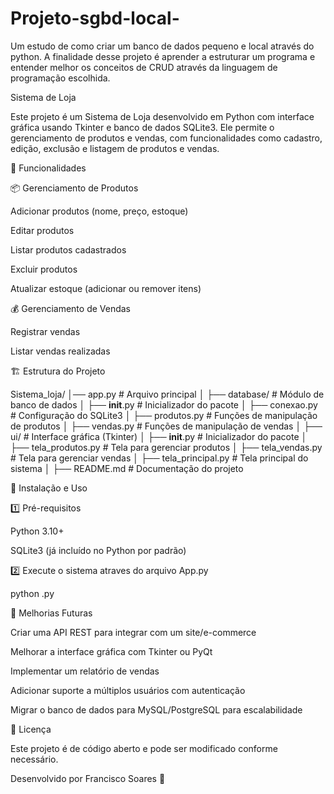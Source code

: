 # Projeto-sgbd-local-
Um estudo de como criar um banco de dados pequeno e local através do python. A finalidade desse projeto é aprender a estruturar um programa e entender melhor os conceitos de CRUD através da linguagem de programação escolhida.

Sistema de Loja

Este projeto é um Sistema de Loja desenvolvido em Python com interface gráfica usando Tkinter e banco de dados SQLite3. Ele permite o gerenciamento de produtos e vendas, com funcionalidades como cadastro, edição, exclusão e listagem de produtos e vendas.

📌 Funcionalidades

📦 Gerenciamento de Produtos

Adicionar produtos (nome, preço, estoque)

Editar produtos

Listar produtos cadastrados

Excluir produtos

Atualizar estoque (adicionar ou remover itens)

💰 Gerenciamento de Vendas

Registrar vendas

Listar vendas realizadas

🏗 Estrutura do Projeto

Sistema_loja/
│── app.py                 # Arquivo principal
│
├── database/              # Módulo de banco de dados
│   ├── __init__.py        # Inicializador do pacote
│   ├── conexao.py         # Configuração do SQLite3
│   ├── produtos.py        # Funções de manipulação de produtos
│   ├── vendas.py          # Funções de manipulação de vendas
│
├── ui/                    # Interface gráfica (Tkinter)
│   ├── __init__.py        # Inicializador do pacote
│   ├── tela_produtos.py   # Tela para gerenciar produtos
│   ├── tela_vendas.py     # Tela para gerenciar vendas
│   ├── tela_principal.py  # Tela principal do sistema
│
├── README.md              # Documentação do projeto

🚀 Instalação e Uso

1️⃣ Pré-requisitos

Python 3.10+

SQLite3 (já incluído no Python por padrão)

2️⃣ Execute o sistema atraves do arquivo App.py
 
 python .py

🔧 Melhorias Futuras

Criar uma API REST para integrar com um site/e-commerce

Melhorar a interface gráfica com Tkinter ou PyQt

Implementar um relatório de vendas

Adicionar suporte a múltiplos usuários com autenticação

Migrar o banco de dados para MySQL/PostgreSQL para escalabilidade

📜 Licença

Este projeto é de código aberto e pode ser modificado conforme necessário.

Desenvolvido por Francisco Soares 🚀

